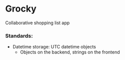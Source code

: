 # Grocky

Collaborative shopping list app

### Standards:

* Datetime storage: UTC datetime objects
  * Objects on the backend, strings on the frontend
